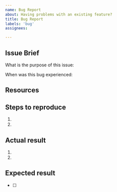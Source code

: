 ```yaml
---
name: Bug Report
about: Having problems with an existing feature?
title: Bug Report
labels: 'bug'
assignees: 

---
```

Issue Brief
--
<!-- Explain the background context. Please remember 
to search the issue tracker for your issue before posting a possible duplicate. It's 
better to enhance an existing issue with your experience than to create a second issue 
that will be immediately closed. -->

What is the purpose of this issue:


When was this bug experienced:



Resources
--
<!-- Attach any screenshots, screencasts, customer information, chat transcripts, emails to support the debugging effort. -->



Steps to reproduce
--
<!-- Listing of detailed steps needed to reproduce this error. Emphasis any steps that are critical to the reproduction of the bug. -->

1. 
2. 


Actual result
--
<!-- Explain the unexpected "bug(s)" that we should be looking for. -->

1. 
2. 


Expected result
--
<!-- Explain what you "expect" to be happening instead of the bug. -->

- [ ] 
